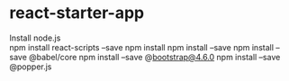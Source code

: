 # react-starter-app

Install node.js   
npm install react-scripts –save
npm install
npm install –save
npm install –save @babel/core
npm install –save @bootstrap@4.6.0
npm install –save @popper.js
